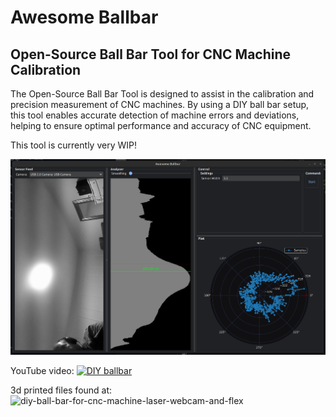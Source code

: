 # Awesome Ballbar

## Open-Source Ball Bar Tool for CNC Machine Calibration
The Open-Source Ball Bar Tool is designed to assist in the calibration and precision measurement of CNC machines. By using a DIY ball bar setup, this tool enables accurate detection of machine errors and deviations, helping to ensure optimal performance and accuracy of CNC equipment.

This tool is currently very WIP!

![Awesome Ballbar GUI](images/awesome_ballbar_gui_WIP.png)

YouTube video:
[![DIY ballbar](https://img.youtube.com/vi/xbM0I1bafhM/maxresdefault.jpg)](https://youtu.be/xbM0I1bafhM)

3d printed files found at: ![diy-ball-bar-for-cnc-machine-laser-webcam-and-flex](https://www.printables.com/model/978716-diy-ball-bar-for-cnc-machine-laser-webcam-and-flex)
